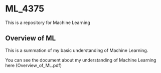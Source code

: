 # ML_4375
This is a repository for Machine Learning

## Overview of ML

This is a summation of my basic understanding of Machine Learning.

You can see the document about my understanding of Machine Learning here (Overview_of_ML.pdf)